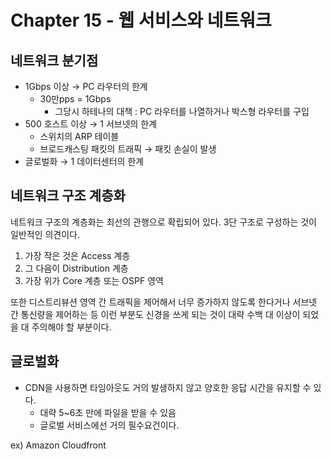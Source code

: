 # Chapter 15 - 웹 서비스와 네트워크
## 네트워크 분기점
- 1Gbps 이상 → PC 라우터의 한계
  - 30만pps = 1Gbps
    - 그당시 하테나의 대책 : PC 라우터를 나열하거나 박스형 라우터를 구입
- 500 호스트 이상 → 1 서브넷의 한계
  - 스위치의 ARP 테이블
  - 브로드캐스팅 패킷의 트래픽 → 패킷 손실이 발생
- 글로벌화 → 1 데이터센터의 한계

## 네트워크 구조 계층화
네트워크 구조의 계층화는 최선의 관행으로 확립되어 있다. 3단 구조로 구성하는 것이 일반적인 의견이다.

1. 가장 작은 것은 Access 계층
2. 그 다음이 Distribution 계층
3. 가장 위가 Core 계층 또는 OSPF 영역

또한 디스트리뷰션 영역 간 트래픽을 제어해서 너무 증가하지 않도록 한다거나 서브넷 간 통신량을 제어하는 등 이런 부분도 신경을 쓰게 되는 것이 대략 수백 대 이상이 되었을 대 주의해야 할 부분이다.

## 글로벌화
- CDN을 사용하면 타임아웃도 거의 발생하지 않고 양호한 응답 시간을 유지할 수 있다.
  - 대략 5~6초 만에 파일을 받을 수 있음
  - 글로벌 서비스에선 거의 필수요건이다.

ex) Amazon Cloudfront